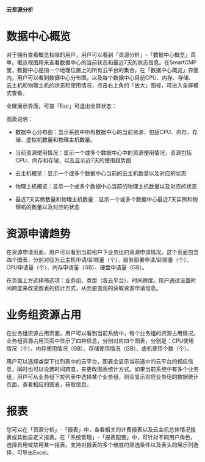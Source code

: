 **云资源分析**

# 数据中心概览

对于拥有查看概览权限的用户，用户可以看到「资源分析」-「数据中心概览」菜单。概览视图用来查看数据中心的当前状态和最近7天的状态信息。在SmartCMP里，数据中心是指一个地理位置上的所有云平台的集合。在「数据中心概览」界面内，用户可以看到数据中心分布图，以及每个数据中心目前CPU、内存、存储、云主机和物理主机的状态和使用情况，点击右上角的「放大」图标，可进入全屏模式查看。

全屏展示界面，可按「Esc」可退出全屏状态：

图表说明：

-   数据中心分布图：显示系统中所有数据中心的当前资源，包括CPU、内存、存储、虚拟机数量和物理主机数量。

-   当前资源使用情况：显示一个或多个数据中心中的资源使用情况，资源包括CPU、内存和存储，以及显示近7天的使用趋势图

-   云主机概览：显示一个或多个数据中心当前的云主机数量以及对应的状态

-   物理主机概览：显示一个或多个数据中心当前的物理主机数量以及对应的状态

-   最近7天实例数量和物理主机数量：显示一个或多个数据中心最近7天实例和物理机的数量以及对应的状态

# 资源申请趋势

在资源申请页面，用户可以看到当前租户下业务组的资源申请情况，这个页面包含四个图表，分别对应为云主机申请/卸除量（个）、服务部署申请/卸除量（个）、CPU申请量（个）、内存申请量（GB）、硬盘申请量（GB）。

在页面上方选择筛选项：业务组、类型（各云平台）、时间跨度。用户通过设置时间跨度来改变图表的统计方式，从而更直观的获取资源申请信息。

# 业务组资源占用

在业务组资源占用页面，用户可以看到当前系统中，每个业务组的资源占用情况。业务组资源占用页面中显示了四种信息，分别对应四个图表，分别是：CPU使用情况（个）、内存使用情况（GB）、存储使用情况（GB）、虚机使用个数（个）。

用户可以选择类型下拉列表中的云平台，图表会显示当前选中的云平台的相应信息，同时也可以设置时间跨度，来更改图表统计方式。如果当前系统中有多个业务组，用户可从业务组下拉列表中选择某个业务组，则会显示对应业务组的数据统计页面，查看相应的图表，获取信息。

# 报表

您可以在「资源分析」-「报表」中，查看相关的计费报表以及云主机总体情况报表或其他自定义报表。在「系统管理」-「报表配置」中，可针对不同用户角色，选择启用或禁用某一报表。支持对报表的多个维度的筛选条件以及表头的展示列选择，可导出Excel。
